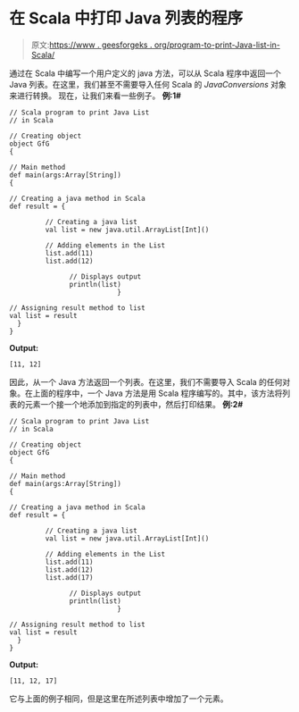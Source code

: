 # 在 Scala 中打印 Java 列表的程序

> 原文:[https://www . geesforgeks . org/program-to-print-Java-list-in-Scala/](https://www.geeksforgeeks.org/program-to-print-java-list-in-scala/)

通过在 Scala 中编写一个用户定义的 java 方法，可以从 Scala 程序中返回一个 Java 列表。在这里，我们甚至不需要导入任何 Scala 的 *JavaConversions* 对象来进行转换。
现在，让我们来看一些例子。
**例:1#**

```
// Scala program to print Java List 
// in Scala

// Creating object
object GfG
{ 

// Main method
def main(args:Array[String])
{

// Creating a java method in Scala
def result = {

         // Creating a java list
         val list = new java.util.ArrayList[Int]()

         // Adding elements in the List
         list.add(11)
         list.add(12)

               // Displays output
               println(list)
                           }

// Assigning result method to list
val list = result
  }
}
```

**Output:**

```
[11, 12]

```

因此，从一个 Java 方法返回一个列表。在这里，我们不需要导入 Scala 的任何对象。在上面的程序中，一个 Java 方法是用 Scala 程序编写的。其中，该方法将列表的元素一个接一个地添加到指定的列表中，然后打印结果。
**例:2#**

```
// Scala program to print Java List 
// in Scala

// Creating object
object GfG
{ 

// Main method
def main(args:Array[String])
{

// Creating a java method in Scala
def result = {

         // Creating a java list
         val list = new java.util.ArrayList[Int]()

         // Adding elements in the List
         list.add(11)
         list.add(12)
         list.add(17)

               // Displays output
               println(list)
                           }

// Assigning result method to list
val list = result
  }
}
```

**Output:**

```
[11, 12, 17]

```

它与上面的例子相同，但是这里在所述列表中增加了一个元素。